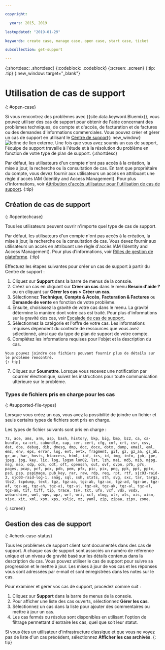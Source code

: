 ```yaml
---

copyright:

  years: 2015, 2019

lastupdated: "2019-01-29"

keywords: create case, manage case, open case, start case, ticket

subcollection: get-support

---
```


{:shortdesc: .shortdesc}
{:codeblock: .codeblock}
{:screen: .screen}
{:tip: .tip}
{:new_window: target="_blank"}

# Utilisation de cas de support 
{: #open-case}

Si vous rencontrez des problèmes avec {{site.data.keyword.Bluemix}}, vous pouvez utiliser des cas de support pour obtenir de l'aide concernant des problèmes techniques, de compte et d'accès, de facturation et de factures ou des demandes d'informations commerciales. Vous pouvez créer et gérer un cas de support en utilisant le [Centre de support](https://dev.console.cloud.ibm.com/unifiedsupport/supportcenter){: new_window} ![Icône de lien externe](../icons/launch-glyph.svg "Icône de lien externe"). Une fois que vous avez soumis un cas de support, l'équipe de support travaille à l'étude et à la résolution du problème en fonction de votre type de plan de support.
{:shortdesc}

Par défaut, les utilisateurs d'un compte n'ont pas accès à la création, la mise à jour, la recherche ou la consultation de cas. En tant que propriétaire du compte, vous devez fournir aux utilisateurs un accès en attribuant une règle d'accès IAM (Identity and Access Management). Pour plus d'informations, voir [Attribution d'accès utilisateur pour l'utilisation de cas de support](/docs/get-support?topic=get-support-access#access).
{:tip}

## Création de cas de support
{: #opentechcase}

Tous les utilisateurs peuvent ouvrir n'importe quel type de cas de support.

Par défaut, les utilisateurs d'un compte n'ont pas accès à la création, la mise à jour, la recherche ou la consultation de cas. Vous devez fournir aux utilisateurs un accès en attribuant une règle d'accès IAM (Identity and Access Management). Pour plus d'informations, voir [Rôles de gestion de plateforme](/docs/iam?topic=iam-platformroles#platformroles).
{:tip}

Effectuez les étapes suivantes pour créer un cas de support à partir du Centre de support : 

  1. Cliquez sur **Support** dans la barre de menus de la console.
  2. Créez un cas en cliquant sur **Créer un cas** dans le menu **Besoin d'aide ?** ou en cliquant sur **Gérer les cas > Créer un cas**.
  3. Sélectionnez **Technique**, **Compte & Accès**, **Facturation & Factures** ou **Demande de vente** en fonction de votre problème.
  4. Ensuite, choisissez la gravité de votre cas dans le menu. La gravité détermine la manière dont votre cas est traité. Pour plus d'informations sur la gravité des cas, voir [Escalade de cas de support](/docs/get-support?topic=get-support-escalation#escalation).
  5. Sélectionnez la catégorie et l'offre de votre cas. Les informations requises dépendent du contexte de ressources que vous avez sélectionné, ainsi que du type de plan de support de votre compte.
  6. Complétez les informations requises pour l'objet et la description du cas. 
  
    Vous pouvez joindre des fichiers pouvant fournir plus de détails sur le problème rencontré.
    {: tip}
  7. Cliquez sur **Soumettre**. Lorsque vous recevez une notification par courrier électronique, suivez les instructions pour toute communication ultérieure sur le problème. 

### Types de fichiers pris en charge pour les cas 
{: #supported-file-types}

Lorsque vous créez un cas, vous avez la possibilité de joindre un fichier et seuls certains types de fichiers sont pris en charge. 

Les types de fichier suivants sont pris en charge : 

```
7z, ace, ams, arm, asp, bash, history, bkp, big, bmp, bz2, ca, ca-bundle, ca-crt, cabundle, cap, cer, cert, cfg, cnf, crt, csr, csv, dat, dbs, debug, dib, dmesg, dmp, doc, docx, dotx, dump, email, eml, emz, env, eps, error, log, evt, evtx, fragment, gif, gz, gz_aa, gz_ab, gz_ac, har, hosts, htaccess, html, iaf, ics, id, img, info, jpb, jpe, jpeg, jpg, key, lic, log, logsm lon02, lst, lzh, mai, md5, mib, mjpg, msg, mso, odp, ods, odt, oft, openssh, out, ovf, ovpn, p7b, p7s, pages, pcap, pcf, pcx, pdb, pem, pfx, pic, pix, png, ppk, ppt, pptx, psd, psp, pspimage, pub_key, rar, raw, rdp, req, rpt, rtf, sjc03-raid-2, sjc03-raid-log-1, snag, sql, ssh, stats, sth, svg, sxc, tar, targz, tbz2, tcpdump, text, tgz, tgz-aa, tgz-ab, tgz-ac, tgz-ad, tgz-ae, tgz-af, tgz-ag, tgz-ah, tgz-ai, tgz-aj, tgz-ak, tgz-ak, tgz-al, tgz-al, tgz-am, tif, tiff, tip, trace, tsv, txt, ufo, vcf, vdx, vsdx, webarchive, wml, wps, wpz, wrf, wri, xcf, xlog, xlr, xls, xis, xism, xisx, xit, xml, xpm, xps, xslic, xz, yaml, zip, zipaa, zipx, zone.
```
{: screen}

## Gestion des cas de support 
{: #check-case-status}

Tous les problèmes de support client sont documentés dans des cas de support. A chaque cas de support sont associés un numéro de référence unique et un niveau de gravité basé sur les détails contenus dans la description du cas. Vous pouvez utiliser le cas de support pour suivre sa progression et le mettre à jour. Les mises à jour de vos cas et les réponses vous sont adressées par e-mail et sont enregistrées dans les notes sur le cas. 

Pour examiner et gérer vos cas de support, procédez comme suit :

  1. Cliquez sur **Support** dans la barre de menus de la console.
  2. Pour afficher une liste des cas ouverts, sélectionnez **Gérer les cas**.
  3. Sélectionnez un cas dans la liste pour ajouter des commentaires ou mettre à jour un cas.
  4. Les cas fermés ou résolus sont disponibles en utilisant l'option de filtrage permettant d'extraire les cas, quel que soit leur statut. 

Si vous êtes un utilisateur d'infrastructure classique et que vous ne voyez pas de liste d'un cas précédent, sélectionnez **Afficher les cas archivés**. 
{: tip}


